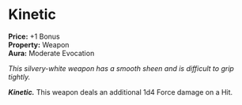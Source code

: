 # Kinetic

**Price:** +1 Bonus  
**Property:** Weapon  
**Aura:** Moderate Evocation  

*This silvery-white weapon has a smooth sheen and is difficult to grip tightly.*

***Kinetic.*** This weapon deals an additional 1d4 Force damage on a Hit.